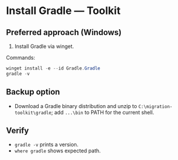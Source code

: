 # Install Gradle — Toolkit

## Preferred approach (Windows)
1. Install Gradle via winget.

Commands:
```powershell
winget install -e --id Gradle.Gradle
gradle -v
```

## Backup option
- Download a Gradle binary distribution and unzip to `C:\migration-toolkit\gradle`; add `...\bin` to PATH for the current shell.

## Verify
- `gradle -v` prints a version.
- `where gradle` shows expected path.
